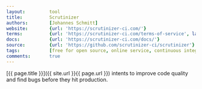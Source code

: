 ```yaml
---
layout:         tool
title:          Scrutinizer
authors:        [Johannes Schmitt]
website:        {url: 'https://scrutinizer-ci.com/'}
terms:          {url: 'https://scrutinizer-ci.com/terms-of-service', label: 'Terms Of Service'}
docs:           {url: 'https://scrutinizer-ci.com/docs/'}
source:         {url: 'https://github.com/scrutinizer-ci/scrutinizer'}
tags:           [free for open source, online service, continuous integration]
comments:       true
---
```


[{{ page.title }}]({{ site.url }}{{ page.url }}) intents to improve code quality
and find bugs before they hit production.

<!--more--> 
